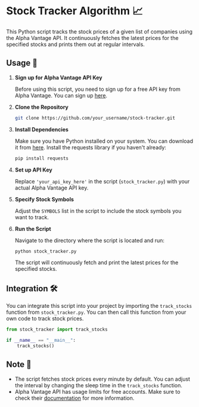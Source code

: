 # Stock Tracker Algorithm 📈

This Python script tracks the stock prices of a given list of companies using the Alpha Vantage API. It continuously fetches the latest prices for the specified stocks and prints them out at regular intervals.

## Usage 🚀

1. **Sign up for Alpha Vantage API Key**
   
   Before using this script, you need to sign up for a free API key from Alpha Vantage. You can sign up [here](https://www.alphavantage.co/support/#api-key).

2. **Clone the Repository**

   ```bash
   git clone https://github.com/your_username/stock-tracker.git
   ```

3. **Install Dependencies**

   Make sure you have Python installed on your system. You can download it from [here](https://www.python.org/downloads/). Install the requests library if you haven't already:

   ```bash
   pip install requests
   ```

4. **Set up API Key**

   Replace `'your_api_key_here'` in the script (`stock_tracker.py`) with your actual Alpha Vantage API key.

5. **Specify Stock Symbols**

   Adjust the `SYMBOLS` list in the script to include the stock symbols you want to track.

6. **Run the Script**

   Navigate to the directory where the script is located and run:

   ```bash
   python stock_tracker.py
   ```

   The script will continuously fetch and print the latest prices for the specified stocks.

## Integration 🛠️

You can integrate this script into your project by importing the `track_stocks` function from `stock_tracker.py`. You can then call this function from your own code to track stock prices.

```python
from stock_tracker import track_stocks

if __name__ == "__main__":
    track_stocks()
```

## Note 📝

- The script fetches stock prices every minute by default. You can adjust the interval by changing the sleep time in the `track_stocks` function.
- Alpha Vantage API has usage limits for free accounts. Make sure to check their [documentation](https://www.alphavantage.co/documentation/) for more information.
```
